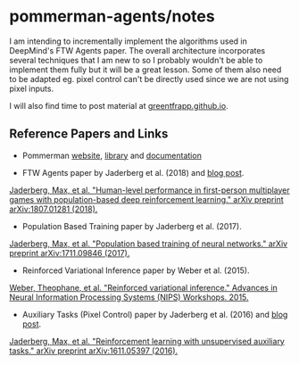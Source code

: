 # pommerman-agents/notes

I am intending to incrementally implement the algorithms used in DeepMind's FTW Agents paper. The overall architecture incorporates several techniques that I am new to so I probably wouldn't be able to implement them fully but it will be a great lesson. Some of them also need to be adapted eg. pixel control can't be directly used since we are not using pixel inputs.

I will also find time to post material at [greentfrapp.github.io](https://greentfrapp.github.io).

## Reference Papers and Links

- Pommerman [website](https://www.pommerman.com/), [library](https://github.com/MultiAgentLearning/playground) and [documentation](https://github.com/MultiAgentLearning/playground/tree/master/docs)

- FTW Agents paper by Jaderberg et al. (2018) and [blog post](https://deepmind.com/blog/capture-the-flag/).

[Jaderberg, Max, et al. "Human-level performance in first-person multiplayer games with population-based deep reinforcement learning." arXiv preprint arXiv:1807.01281 (2018).](https://arxiv.org/abs/1807.01281)

- Population Based Training paper by Jaderberg et al. (2017).

[Jaderberg, Max, et al. "Population based training of neural networks." arXiv preprint arXiv:1711.09846 (2017).](https://arxiv.org/abs/1711.09846)

- Reinforced Variational Inference paper by Weber et al. (2015).

[Weber, Theophane, et al. "Reinforced variational inference." Advances in Neural Information Processing Systems (NIPS) Workshops. 2015.](http://www0.cs.ucl.ac.uk/staff/d.silver/web/Publications_files/viral.pdf)

- Auxiliary Tasks (Pixel Control) paper by Jaderberg et al. (2016) and [blog post](https://deepmind.com/blog/reinforcement-learning-unsupervised-auxiliary-tasks/).

[Jaderberg, Max, et al. "Reinforcement learning with unsupervised auxiliary tasks." arXiv preprint arXiv:1611.05397 (2016).](https://arxiv.org/abs/1611.05397)
